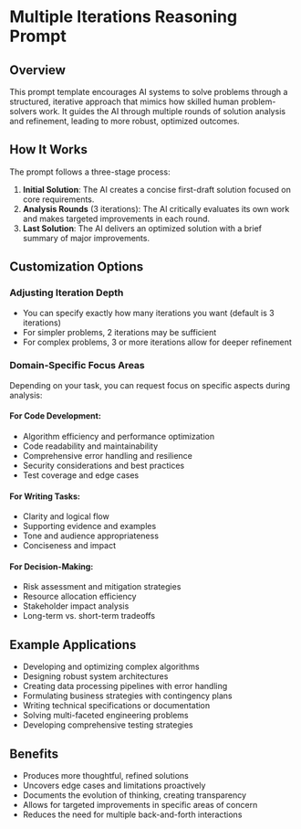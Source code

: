 # Multiple Iterations Reasoning Prompt

## Overview
This prompt template encourages AI systems to solve problems through a structured, iterative approach that mimics how skilled human problem-solvers work. It guides the AI through multiple rounds of solution analysis and refinement, leading to more robust, optimized outcomes.

## How It Works
The prompt follows a three-stage process:
1. **Initial Solution**: The AI creates a concise first-draft solution focused on core requirements.
2. **Analysis Rounds** (3 iterations): The AI critically evaluates its own work and makes targeted improvements in each round.
3. **Last Solution**: The AI delivers an optimized solution with a brief summary of major improvements.

## Customization Options

### Adjusting Iteration Depth
- You can specify exactly how many iterations you want (default is 3 iterations)
- For simpler problems, 2 iterations may be sufficient
- For complex problems, 3 or more iterations allow for deeper refinement

### Domain-Specific Focus Areas
Depending on your task, you can request focus on specific aspects during analysis:

#### For Code Development:
- Algorithm efficiency and performance optimization
- Code readability and maintainability
- Comprehensive error handling and resilience
- Security considerations and best practices
- Test coverage and edge cases

#### For Writing Tasks:
- Clarity and logical flow
- Supporting evidence and examples
- Tone and audience appropriateness
- Conciseness and impact

#### For Decision-Making:
- Risk assessment and mitigation strategies
- Resource allocation efficiency
- Stakeholder impact analysis
- Long-term vs. short-term tradeoffs

## Example Applications
- Developing and optimizing complex algorithms
- Designing robust system architectures
- Creating data processing pipelines with error handling
- Formulating business strategies with contingency plans
- Writing technical specifications or documentation
- Solving multi-faceted engineering problems
- Developing comprehensive testing strategies

## Benefits
- Produces more thoughtful, refined solutions
- Uncovers edge cases and limitations proactively
- Documents the evolution of thinking, creating transparency
- Allows for targeted improvements in specific areas of concern
- Reduces the need for multiple back-and-forth interactions
